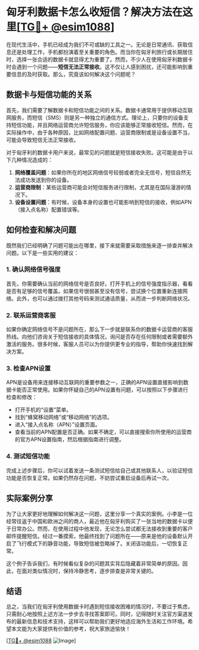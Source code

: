 # 匈牙利数据卡怎么收短信？解决方法在这里[[TG💪+ @esim1088](https://t.me/s/esim1088)]

在现代生活中，手机已经成为我们不可或缺的工具之一。无论是日常通讯、获取信息还是处理工作，手机都扮演着至关重要的角色。而当你在匈牙利旅行或长期居住时，选择一张合适的数据卡就显得尤为重要了。然而，不少人在使用匈牙利数据卡时会遇到一个问题——**短信无法正常接收**。这不仅让人感到困扰，还可能影响到重要信息的及时获取。那么，究竟该如何解决这个问题呢？

## 数据卡与短信功能的关系

首先，我们需要了解数据卡和短信功能之间的关系。数据卡通常用于提供移动互联网服务，而短信（SMS）则是另一种独立的通信方式。理论上，只要你的设备支持短信功能，并且网络运营商允许短信服务，你应该能够正常接收短信。然而，在实际操作中，由于各种原因，比如网络配置问题、运营商限制或是设备设置不当，可能会导致短信无法正常接收。

对于匈牙利的数据卡用户来说，最常见的问题就是短信接收失败。这可能是由于以下几种情况造成的：

1. **网络覆盖问题**：如果你所在的地区网络信号较弱或者完全无信号，短信自然无法成功发送到你的设备。
2. **运营商限制**：某些运营商可能会对短信服务进行限制，尤其是在国际漫游的情况下。
3. **设备设置问题**：有时候，设备本身的设置也可能影响到短信的接收，例如APN（接入点名称）配置错误等。

## 如何检查和解决问题

既然我们已经明确了问题可能出在哪里，接下来就需要采取措施来逐一排查并解决问题。以下是一些实用的建议：

### 1. 确认网络信号强度

首先，你需要确认当前的网络信号是否良好。打开手机上的信号强度指示器，看看是否有足够的信号覆盖。如果信号很弱甚至没有信号，尝试换个位置重新连接网络。此外，也可以通过拨打其他号码来测试通话质量，从而进一步判断网络状况。

### 2. 联系运营商客服

如果你确定网络信号不是问题所在，那么下一步就是联系你的数据卡运营商的客服热线。向他们咨询关于短信接收的具体情况，询问是否存在任何限制或者需要额外激活的服务。很多时候，客服人员可以为你提供更专业的指导，帮助你快速找到解决方案。

### 3. 检查APN设置

APN是设备用来连接移动互联网的重要参数之一，正确的APN设置直接影响到数据卡能否正常使用。如果你怀疑自己的APN设置有问题，可以按照以下步骤进行检查和修改：

- 打开手机的“设置”菜单。
- 找到“蜂窝移动网络”或“移动网络”的选项。
- 进入“接入点名称（APN）”设置页面。
- 查看当前的APN配置是否正确。如果不确定，可以直接搜索你所使用的运营商的官方APN设置指南，然后根据指南进行调整。

### 4. 测试短信功能

完成上述步骤后，你可以试着发送一条测试短信给自己或其他联系人，以验证短信功能是否恢复正常。如果仍然存在问题，不妨尝试重启设备后再试一次。

## 实际案例分享

为了让大家更好地理解如何解决这一问题，这里分享一个真实的案例。小李是一位经常往返于中国和欧洲之间的商人，最近他在匈牙利购买了一张当地的数据卡以便于日常办公。然而，在使用过程中他发现，无论怎么尝试都无法接收到重要的客户邮件提醒短信。经过一番摸索，他最终找到了问题所在——原来是他的设备默认开启了飞行模式下的静音功能，导致短信被忽略掉了。关闭该功能后，一切恢复正常。

这个例子告诉我们，有时候看似复杂的问题其实背后隐藏着非常简单的原因。因此，在面对类似情况时，保持冷静思考，逐步排查是非常关键的。

## 结语

总之，当我们在匈牙利使用数据卡时遇到短信接收困难的情况时，不要过于焦虑，只需耐心地按照上述方法一步步去寻找答案即可。同时，记得随时关注官方渠道发布的最新信息和技术支持，这样可以帮助我们更好地适应海外生活和工作环境。希望本文能为大家提供有价值的参考，祝大家旅途愉快！

[[TG💪+ @esim1088](https://t.me/s/esim1088) ![Image](https://i.postimg.cc/4NQfJmqS/Snipaste-2025-05-13-00-14-12.png)]